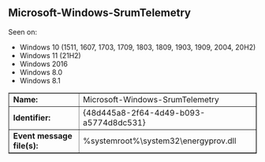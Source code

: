 ## Microsoft-Windows-SrumTelemetry

Seen on:
* Windows 10 (1511, 1607, 1703, 1709, 1803, 1809, 1903, 1909, 2004, 20H2)
* Windows 11 (21H2)
* Windows 2016
* Windows 8.0
* Windows 8.1

<table border="1" class="docutils">
  <tbody>
    <tr>
      <td><b>Name:</b></td>
      <td>Microsoft-Windows-SrumTelemetry</td>
    </tr>
    <tr>
      <td><b>Identifier:</b></td>
      <td>{48d445a8-2f64-4d49-b093-a5774d8dc531}</td>
    </tr>
    <tr>
      <td><b>Event message file(s):</b></td>
      <td>%systemroot%\system32\energyprov.dll</td>
    </tr>
  </tbody>
</table>

&nbsp;

